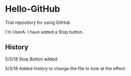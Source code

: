 # Hello-GitHub
Trial repository for using GitHub

I'm UserA. I have added a Stop button.

History
-------
5/3/18
Stop Button added.

5/3/18
Added history to change the file to look at the effect.
